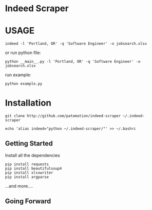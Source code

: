 # Indeed Scraper

# USAGE
```
indeed -l 'Portland, OR' -q 'Software Engineer' -o jobsearch.xlsx
```
or run python file:
```
python __main__.py -l 'Portland, OR' -q 'Software Engineer' -o jobsearch.xlsx
```
run example:
```
python example.py
```

# Installation
```
git clone http://github.com/patomation/indeed-scraper ~/.indeed-scraper
```

```
echo 'alias indeed="python ~/.indeed-scraper/"' >> ~/.bashrc
```

## Getting Started
Install all the dependencies
```
pip install requests
pip install beautifulsoup4
pip install xlsxwriter
pip install argparse
```
...and more....

## Going Forward
